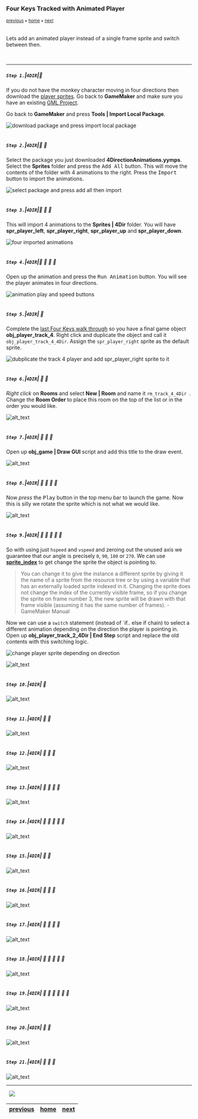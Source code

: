 <img src="https://via.placeholder.com/1000x4/45D7CA/45D7CA" alt="drawing" height="4px"/>

### Four Keys Tracked with Animated Player

<sub>[previous](../four-keys/README.md#user-content-four-keys-tracked) • [home](../README.md#user-content-gms2-move-in-4-directions) • [next](../)</sub>

<img src="https://via.placeholder.com/1000x4/45D7CA/45D7CA" alt="drawing" height="4px"/>

Lets add an animated player instead of a single frame sprite and switch between then.

<br>

---


##### `Step 1.`\|`4DIR`|:small_blue_diamond:

If you do not have the monkey character moving in four directions then download the [player sprites](../Assets/4DirectionAnimations.yymps). Go back to **GameMaker** and make sure you have an existing [GML Project](https://github.com/maubanel/GMS2-Snippets/blob/main/rename-project/README.md#user-content-rename-gms2-project).

Go back to **GameMaker** and press **Tools | Import Local Package**.

![download package and press import local package](images/downloadImport.png)

<img src="https://via.placeholder.com/500x2/45D7CA/45D7CA" alt="drawing" height="2px" alt = ""/>

##### `Step 2.`\|`4DIR`|:small_blue_diamond: :small_blue_diamond: 

Select the package you just downloaded **4DirectionAnimations.yymps**.  Select the **Sprites** folder and press the <kbd>Add All</kbd> button.  This will move the contents of the folder with 4 animations to the right.  Press the <kbd>Import</kbd> button to import the animations.

![select package and press add all then import](images/importPackage.png)

<img src="https://via.placeholder.com/500x2/45D7CA/45D7CA" alt="drawing" height="2px" alt = ""/>

##### `Step 3.`\|`4DIR`|:small_blue_diamond: :small_blue_diamond: :small_blue_diamond:

This will import 4 animations to the **Sprites | 4Dir** folder.  You will have **spr_player_left**, **spr_player_right**, **spr_player_up** and **spr_player_down**.

![four imported animations](images/importedAnims.png)

<img src="https://via.placeholder.com/500x2/45D7CA/45D7CA" alt="drawing" height="2px" alt = ""/>

##### `Step 4.`\|`4DIR`|:small_blue_diamond: :small_blue_diamond: :small_blue_diamond: :small_blue_diamond:

Open up the animation and press the <kbd>Run Animation</kbd> button. You will see the player animates in four directions.

![animation play and speed buttons](images/playSpeed.png)

<img src="https://via.placeholder.com/500x2/45D7CA/45D7CA" alt="drawing" height="2px" alt = ""/>

##### `Step 5.`\|`4DIR`| :small_orange_diamond:

Complete the [last Four Keys walk through](../four-keys/README.md#user-content-four-keys-tracked) so you have a final game object **obj_player_track_4**. Right click and duplicate the object and call it `obj_player_track_4_4Dir`.  Assign the `spr_player_right` sprite as the default sprite. 

![dubplicate the track 4 player and add spr_player_right sprite to it](images/dupeObject.png)


<img src="https://via.placeholder.com/500x2/45D7CA/45D7CA" alt="drawing" height="2px" alt = ""/>

##### `Step 6.`\|`4DIR`| :small_orange_diamond: :small_blue_diamond:

*Right click* on **Rooms** and select **New | Room** and name it `rm_track_4_4Dir
`. Change the **Room Order** to place this room on the top of the list or in the order you would like.

![alt_text](images/.png)

<img src="https://via.placeholder.com/500x2/45D7CA/45D7CA" alt="drawing" height="2px" alt = ""/>

##### `Step 7.`\|`4DIR`| :small_orange_diamond: :small_blue_diamond: :small_blue_diamond:

Open up **obj_game | Draw GUI** script and add this title to the draw event.

![alt_text](images/.png)

<img src="https://via.placeholder.com/500x2/45D7CA/45D7CA" alt="drawing" height="2px" alt = ""/>

##### `Step 8.`\|`4DIR`| :small_orange_diamond: :small_blue_diamond: :small_blue_diamond: :small_blue_diamond:

Now *press* the <kbd>Play</kbd> button in the top menu bar to launch the game. Now this is silly we rotate the sprite which is not what we would like.

![alt_text](images/.png)

<img src="https://via.placeholder.com/500x2/45D7CA/45D7CA" alt="drawing" height="2px" alt = ""/>

##### `Step 9.`\|`4DIR`| :small_orange_diamond: :small_blue_diamond: :small_blue_diamond: :small_blue_diamond: :small_blue_diamond:

So with using just `hspeed` and `vspeed` and zeroing out the unused axis we guarantee that our angle is precisely `0`, `90`, `180` or `270`.  We can use **[sprite_index](https://manual.yoyogames.com/GameMaker_Language/GML_Reference/Asset_Management/Sprites/Sprite_Instance_Variables/sprite_index.htm)** to get change the sprite the object is pointing to. 

> You can change it to give the instance a different sprite by giving it the name of a sprite from the resource tree or by using a variable that has an externally loaded sprite indexed in it. Changing the sprite does not change the index of the currently visible frame, so if you change the sprite on frame number 3, the new sprite will be drawn with that frame visible (assuming it has the same number of frames). - GameMaker Manual

Now we can use a `switch` statement (instead of `if.. else if chain) to select a different animation depending on the direction the player is pointing in. Open up **obj_player_track_2_4Dir | End Step** script and replace the old contents with this switching logic.

![change player sprite depending on direction](images/endStep.png)

![alt_text](images/.png)

<img src="https://via.placeholder.com/500x2/45D7CA/45D7CA" alt="drawing" height="2px" alt = ""/>

##### `Step 10.`\|`4DIR`| :large_blue_diamond:

![alt_text](images/.png)

<img src="https://via.placeholder.com/500x2/45D7CA/45D7CA" alt="drawing" height="2px" alt = ""/>

##### `Step 11.`\|`4DIR`| :large_blue_diamond: :small_blue_diamond: 

![alt_text](images/.png)

<img src="https://via.placeholder.com/500x2/45D7CA/45D7CA" alt="drawing" height="2px" alt = ""/>


##### `Step 12.`\|`4DIR`| :large_blue_diamond: :small_blue_diamond: :small_blue_diamond: 

![alt_text](images/.png)

<img src="https://via.placeholder.com/500x2/45D7CA/45D7CA" alt="drawing" height="2px" alt = ""/>

##### `Step 13.`\|`4DIR`| :large_blue_diamond: :small_blue_diamond: :small_blue_diamond:  :small_blue_diamond: 

![alt_text](images/.png)

<img src="https://via.placeholder.com/500x2/45D7CA/45D7CA" alt="drawing" height="2px" alt = ""/>

##### `Step 14.`\|`4DIR`| :large_blue_diamond: :small_blue_diamond: :small_blue_diamond: :small_blue_diamond:  :small_blue_diamond: 

![alt_text](images/.png)

<img src="https://via.placeholder.com/500x2/45D7CA/45D7CA" alt="drawing" height="2px" alt = ""/>

##### `Step 15.`\|`4DIR`| :large_blue_diamond: :small_orange_diamond: 

![alt_text](images/.png)

<img src="https://via.placeholder.com/500x2/45D7CA/45D7CA" alt="drawing" height="2px" alt = ""/>

##### `Step 16.`\|`4DIR`| :large_blue_diamond: :small_orange_diamond:   :small_blue_diamond: 

![alt_text](images/.png)

<img src="https://via.placeholder.com/500x2/45D7CA/45D7CA" alt="drawing" height="2px" alt = ""/>

##### `Step 17.`\|`4DIR`| :large_blue_diamond: :small_orange_diamond: :small_blue_diamond: :small_blue_diamond:

![alt_text](images/.png)

<img src="https://via.placeholder.com/500x2/45D7CA/45D7CA" alt="drawing" height="2px" alt = ""/>

##### `Step 18.`\|`4DIR`| :large_blue_diamond: :small_orange_diamond: :small_blue_diamond: :small_blue_diamond: :small_blue_diamond:

![alt_text](images/.png)

<img src="https://via.placeholder.com/500x2/45D7CA/45D7CA" alt="drawing" height="2px" alt = ""/>

##### `Step 19.`\|`4DIR`| :large_blue_diamond: :small_orange_diamond: :small_blue_diamond: :small_blue_diamond: :small_blue_diamond: :small_blue_diamond:

![alt_text](images/.png)

<img src="https://via.placeholder.com/500x2/45D7CA/45D7CA" alt="drawing" height="2px" alt = ""/>

##### `Step 20.`\|`4DIR`| :large_blue_diamond: :large_blue_diamond:

![alt_text](images/.png)

<img src="https://via.placeholder.com/500x2/45D7CA/45D7CA" alt="drawing" height="2px" alt = ""/>

##### `Step 21.`\|`4DIR`| :large_blue_diamond: :large_blue_diamond: :small_blue_diamond:

![alt_text](images/.png)

___


<img src="https://via.placeholder.com/1000x4/dba81a/dba81a" alt="drawing" height="4px" alt = ""/>

<img src="https://via.placeholder.com/1000x100/45D7CA/000000/?text=Next Up - ADD NEXT T4DIRE">

<img src="https://via.placeholder.com/1000x4/dba81a/dba81a" alt="drawing" height="4px" alt = ""/>

| [previous](../four-keys/README.md#user-content-four-keys-tracked)| [home](../README.md#user-content-gms2-move-in-4-directions) | [next](../)|
|---|---|---|

